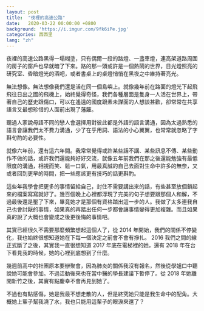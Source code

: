 ```yaml
---
layout: post
title:  "夜裡的高速公路"
date:   2020-03-22 00:00:00 +0800
background: 'https://i.imgur.com/9fk6iPe.jpg'
categories: 西西里
lang: "zh"
---
```


夜裡的高速公路黑得一塌糊塗，只有偶爾一段的路燈、一盞車燈，連高架道路周圍的房子的窗戶也早就暗了下來。路的那一頭或許是一個熱鬧的世界，日光燈照亮的研究室、昏暗燈光的酒吧，或者書桌上的桌燈悄悄在黑夜之中維持著亮光。

無法想像。無法想像我們還是活在同一個島嶼上。就像幾年前在路面的燈光下起飛飛往日出之國的飛機上，始終覺得奇怪，我們各種層面是隻身一人活在世界上，帶著自己的歷史跟傷口，可以在遙遠的國度跟素未謀面的人想談甚歡，卻常常在共享語言又最想珍惜的人面前出現了藩籬。

聽過人家說母語不同的戀人會選擇用對彼此都是外語的語言溝通，因為太過熟悉的語言會讓我們太不費力溝通，少了在乎用詞、語法的小心翼翼，也常常就忽略了字斟句酌的必要性。

就像六年前，還有這六年間。我常常覺得或許某些話不講、某些訊息不傳、某些動作不做的話，或許我們還能夠好好交流，就像五年前我們在那之後還能勉強有最低限度的溝通，相視而笑、鬆一口氣，用最真誠的自己去面對生命中許多的無奈，又或者回到更早的時間，把一些應該更有技巧的話更斟酌。

這些年我學會把更多的事情留給自己，封住不需要講出來的話，有些甚至放個鎖起來的檔案寫寫就好了。幾百個晚上心裡都浮現了完美的句子想要跟那個人和解，不過最後還是壓了下來，畢竟她才是那個有資格踏出這一步的人。我做了太多連我自己也會討厭的事情，如果真的再踏出任何一步都會讓事情變得更加複雜。而且如果真的說了大概也會變成之後更後悔的事情吧。

其實已經很久不需要那麼頻繁想起這個人了，從 2014 年開始，我們的關係不停變化，我也始終很想知道她在下每一個決定之前會不會有掙扎。 2016 我們之間的線正式斷了之後，其實我一直很想知道 2017 年底在電梯裡的她，還有 2018 年在台下看見我的時候，她的心裡到底想到了什麼。

幾週前高中的社團原本要辦聚會，因為肺炎的關係我沒有報名，然後從學姐口中聽說她可能會參加。不過活動後來也在當中醫的學長建議下暫停了。從 2018 年她離開新竹之後，其實有點慶幸不會再見到她了。

不過也有點感傷，她是我最不想走散的人，但是終究她只能是我生命中的配角。大概她上輩子幫我澆了水，我也只能用這輩子的眼淚來還了？
